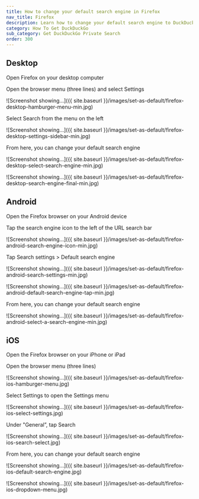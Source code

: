 ```yaml
---
title: How to change your default search engine in Firefox
nav_title: Firefox
description: Learn how to change your default search engine to DuckDuckGo in Mozilla Firefox for desktop, Android, and iOS.
category: How To Get DuckDuckGo
sub_category: Get DuckDuckGo Private Search
order: 300
---
```


## Desktop

Open Firefox on your desktop computer

Open the browser menu (three lines) and select Settings

![Screenshot showing...]({{ site.baseurl }}/images/set-as-default/firefox-desktop-hamburger-menu-min.jpg)

Select Search from the menu on the left

![Screenshot showing...]({{ site.baseurl }}/images/set-as-default/firefox-desktop-settings-sidebar-min.jpg)

From here, you can change your default search engine

![Screenshot showing...]({{ site.baseurl }}/images/set-as-default/firefox-desktop-select-search-engine-min.jpg)

![Screenshot showing...]({{ site.baseurl }}/images/set-as-default/firefox-desktop-search-engine-final-min.jpg)

## Android

Open the Firefox browser on your Android device

Tap the search engine icon to the left of the URL search bar

![Screenshot showing...]({{ site.baseurl }}/images/set-as-default/firefox-android-search-engine-icon-min.jpg)

Tap Search settings > Default search engine

![Screenshot showing...]({{ site.baseurl }}/images/set-as-default/firefox-android-search-settings-min.jpg)

![Screenshot showing...]({{ site.baseurl }}/images/set-as-default/firefox-android-default-search-engine-tap-min.jpg)

From here, you can change your default search engine

![Screenshot showing...]({{ site.baseurl }}/images/set-as-default/firefox-android-select-a-search-engine-min.jpg)

## iOS

Open the Firefox browser on your iPhone or iPad

Open the browser menu (three lines)

![Screenshot showing...]({{ site.baseurl }}/images/set-as-default/firefox-ios-hamburger-menu.jpg)

Select Settings to open the Settings menu

![Screenshot showing...]({{ site.baseurl }}/images/set-as-default/firefox-ios-select-settings.jpg)

Under "General”, tap Search

![Screenshot showing...]({{ site.baseurl }}/images/set-as-default/firefox-ios-search-select.jpg)

From here, you can change your default search engine

![Screenshot showing...]({{ site.baseurl }}/images/set-as-default/firefox-ios-default-search-engine.jpg)

![Screenshot showing...]({{ site.baseurl }}/images/set-as-default/firefox-ios-dropdown-menu.jpg)
